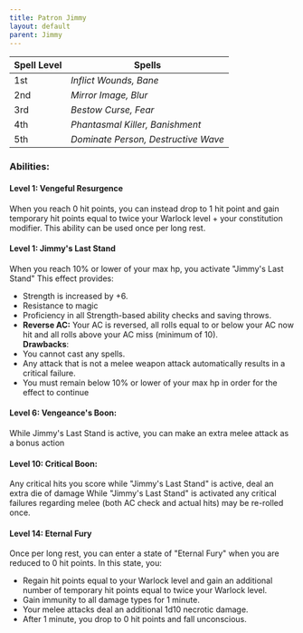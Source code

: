 ```yaml
---
title: Patron Jimmy
layout: default
parent: Jimmy
---
```



| **Spell Level** | **Spells**                          |
| --------------- | ----------------------------------- |
| 1st             | _Inflict Wounds, Bane_              |
| 2nd             | _Mirror Image, Blur_                |
| 3rd             | _Bestow Curse, Fear_                |
| 4th             | _Phantasmal Killer, Banishment_     |
| 5th             | _Dominate Person, Destructive Wave_ |

### Abilities:
#### **Level 1: Vengeful Resurgence**
When you reach 0 hit points, you can instead drop to 1 hit point and gain temporary hit points equal to twice your Warlock level + your constitution modifier. This ability can be used once per long rest.

#### **Level 1: Jimmy's Last Stand**
When you reach 10% or lower of your max hp, you activate "Jimmy's Last Stand" This effect provides:
- Strength is increased by +6.
- Resistance to magic
- Proficiency in all Strength-based ability checks and saving throws.
- **Reverse AC:** Your AC is reversed, all rolls equal to or below your AC now hit and all rolls above your AC miss (minimum of 10).  
**Drawbacks**:
- You cannot cast any spells.
- Any attack that is not a melee weapon attack automatically results in a critical failure.
- You must remain below 10% or lower of your max hp in order for the effect to continue

#### **Level 6: Vengeance's Boon**:
While Jimmy's Last Stand is active, you can make an extra melee attack as a bonus action

#### **Level 10: Critical Boon**:
Any critical hits you score while "Jimmy's Last Stand" is active, deal an extra die of damage
While "Jimmy's Last Stand" is activated any critical failures regarding melee (both AC check and actual hits) may be re-rolled once.

#### **Level 14: Eternal Fury**
Once per long rest, you can enter a state of "Eternal Fury" when you are reduced to 0 hit points. In this state, you:
- Regain hit points equal to your Warlock level and gain an additional number of temporary hit points equal to twice your Warlock level.
- Gain immunity to all damage types for 1 minute.
- Your melee attacks deal an additional 1d10 necrotic damage.
- After 1 minute, you drop to 0 hit points and fall unconscious.

